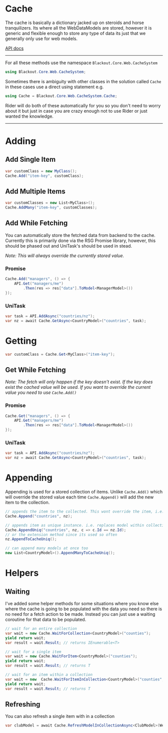 # Cache

The cache is basically a dictionary jacked up on steroids and horse tranquilizers. 
Its where all the WebDataModels are stored, however it is generic and flexible enough to store any type of data its just that we generally only use for web models.

[API docs](https://blackout-games.github.io/frontend-docs/api/Core/Blackout.Core.Web.CacheSystem.Cache.html)

---

For all these methods use the namespace `Blackout.Core.Web.CacheSystem`

```csharp
using Blackout.Core.Web.CacheSystem;
```

Sometimes there is ambiguity with other classes in the solution called `Cache` in these cases use a direct using statement e.g.

```csharp
using Cache = Blackout.Core.Web.CacheSystem.Cache;
```

Rider will do both of these automatically for you so you don't need to worry about it but just in case you are crazy enough not to use Rider or just wanted the knowledge.

---

# Adding

## Add Single Item

```csharp
var customClass = new MyClass();
Cache.Add("item-key", customClass);
```

## Add Multiple Items 

```csharp
var customClasses = new List<MyClass>();
Cache.AddMany("item-key", customClasses);
```

## Add While Fetching

You can automatically store the fetched data from backend to the cache. Currently this is primarily done via the RSG Promise library, however, this should be phased out and UniTask's should be used in stead.

*Note: This will always override the currently stored value.*

### Promise

```csharp
Cache.Add("managers", () => {
    API.Get("managers/me")
        .Then(res => res["data"].ToModel<ManagerModel>())
});
```

### UniTask

```csharp
var task = API.AddAsync("countries/nz");
var nz = await Cache.GetAsync<CountryModel>("countries", task);
```

# Getting

```csharp
var customClass = Cache.Get<MyClass>("item-key");
```

## Get While Fetching

*Note: The fetch will only happen if the key doesn't exist. If the key does exist the cached value will be used. If you want to override the current value you need to use `Cache.Add()`*


### Promise

```csharp
Cache.Get("managers", () => {
    API.Get("managers/me")
        .Then(res => res["data"].ToModel<ManagerModel>())
});
```

### UniTask

```csharp
var task = API.AddAsync("countries/nz");
var nz = await Cache.GetAsync<CountryModel>("countries", task);
```

# Appending

Appending is used for a stored collection of items. Unlike `Cache.Add()` which will override the stored value each time `Cache.Append()` will add the new item to the collection.

```csharp
// appends the item to the collected. This wont override the item, i.e. there can be duplicate models stored
Cache.Append("countries", nz);

// appends item as unique instance. i.e. replaces model within collection (most likely used) 
Cache.AppendUniq("countries", nz, c => c.Id == nz.Id);
// or the extension method since its used so often
nz.AppendToCacheUniq();

// can append many models at once too
new List<CountryModel>().AppendManyToCacheUniq();
```

# Helpers

## Waiting

I've added some helper methods for some situations where you know else where the cache is going to be populated with the data you need so there is no need for a fetch action to be made. Instead you can just use a waiting coroutine for that data to be populated.

```csharp
// wait for an entire collection
var wait = new Cache.WaitForCollection<CountryModel>("counties");
yield return wait;
var result = wait.Result; // returns IEnumerable<T>

// wait for a single item
var wait = new Cache.WaitForItem<CountryModel>("counties");
yield return wait;
var result = wait.Result; // returns T

// wait for an item within a collection
var wait = new  Cache.WaitForItemInCollection<CountryModel>("counties", x => x.Id == "nz");
yield return wait;
var result = wait.Result; // returns T
```


## Refreshing

You can also refresh a single item with in a collection

```csharp
var clubModel = await Cache.RefreshModelInCollectionAsync<ClubModel>(WebConfig.Clubs.Type, LocalSettings.currentClubId);
```